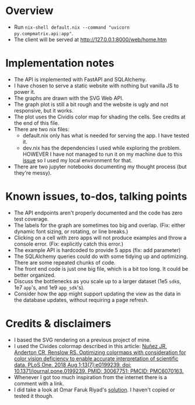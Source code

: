 # Overview
* Run `nix-shell default.nix --command "uvicorn py.compmatrix.api:app"`.
* The client will be served at http://127.0.0.1:8000/web/home.htm
# Implementation notes
* The API is implemented with FastAPI and SQLAlchemy.
* I have chosen to serve a static website with nothing but vanilla JS to power it.
* The graphs are drawn with the SVG Web API.
* The graph plot is still a bit rough and the website is ugly and not responsive, but it works.
* The plot uses the Cividis color map for shading the cells. See credits at the end of this file.
* There are two nix files: 
    * default.nix only has what is needed for serving the app. I have tested it.
    * dev.nix has the dependencies I used while exploring the problem. HOWEVER I have not managed to run it on my machine due to this [issue](https://github.com/jupyterlab/jupyterlab/issues/9863#issuecomment-911868770) so I used my local environment for that.
* There are two jupyter notebooks documenting my thought process (but they're messy).
# Known issues, to-dos, talking points
* The API endpoints aren't properly documented and the code has zero test coverage.
* The labels for the graph are sometimes too big and overlap. (Fix: either dynamic font sizing, or rotating, or line breaks.)
* Clicking on a cell with zero apps will not produce examples and throw a console error. (Fix: explicitly catch this error.)
* The example API is hardcoded to provide 5 apps (fix: add parameter)
* The SQLAlchemy queries could do with some tidying up and optimizing. There are some repeated chunks of code.
* The front end code is just one  big file, which is a bit too long. It could be better organized.
* Discuss the bottlenecks as you scale up to a larger dataset (1e5 `sdk`s, 1e7 `app`'s, and 1e9 `app_sdk`'s).  
* Consider how the app might support updating the view as the data in the database updates, without requiring a page refresh.

# Credits & disclaimers
* I based the SVG rendering on a previous project of mine.
* I used the Civides colormap described in this article:
[Nuñez JR, Anderton CR, Renslow RS. Optimizing colormaps with consideration for color vision deficiency to enable accurate interpretation of scientific data. PLoS One. 2018 Aug 1;13(7):e0199239. doi: 10.1371/journal.pone.0199239. PMID: 30067751; PMCID: PMC6070163.](https://www.ncbi.nlm.nih.gov/pmc/articles/PMC6070163/)
* Whenever I got too much inspiration from the internet there is a comment with a link.
* I did take a look at Omar Faruk Riyad's [solution](https://github.com/omfriyad/mixrank-interview/). I haven't copied or tested it though.

